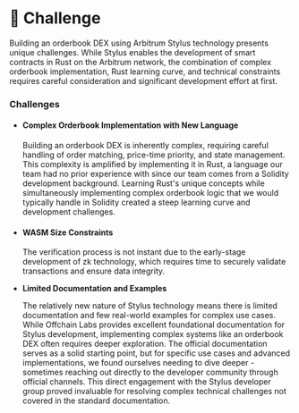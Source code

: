 # 🧩 Challenge

Building an orderbook DEX using Arbitrum Stylus technology presents unique challenges. While Stylus enables the development of smart contracts in Rust on the Arbitrum network, the combination of complex orderbook implementation, Rust learning curve, and technical constraints requires careful consideration and significant development effort at first.

### Challenges

*   #### Complex Orderbook Implementation with New Language

    Building an orderbook DEX is inherently complex, requiring careful handling of order matching, price-time priority, and state management. This complexity is amplified by implementing it in Rust, a language our team had no prior experience with since our team comes from a Solidity development background. Learning Rust's unique concepts while simultaneously implementing complex orderbook logic that we would typically handle in Solidity created a steep learning curve and development challenges.
*   #### WASM Size Constraints

    The verification process is not instant due to the early-stage development of zk technology, which requires time to securely validate transactions and ensure data integrity.
*   **Limited Documentation and Examples**&#x20;

    The relatively new nature of Stylus technology means there is limited documentation and few real-world examples for complex use cases. While Offchain Labs provides excellent foundational documentation for Stylus development, implementing complex systems like an orderbook DEX often requires deeper exploration. The official documentation serves as a solid starting point, but for specific use cases and advanced implementations, we found ourselves needing to dive deeper - sometimes reaching out directly to the developer community through official channels. This direct engagement with the Stylus developer group proved invaluable for resolving complex technical challenges not covered in the standard documentation.
